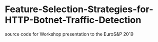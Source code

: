 # Feature-Selection-Strategies-for-HTTP-Botnet-Traffic-Detection
source code for Workshop presentation to the EuroS&amp;P 2019
